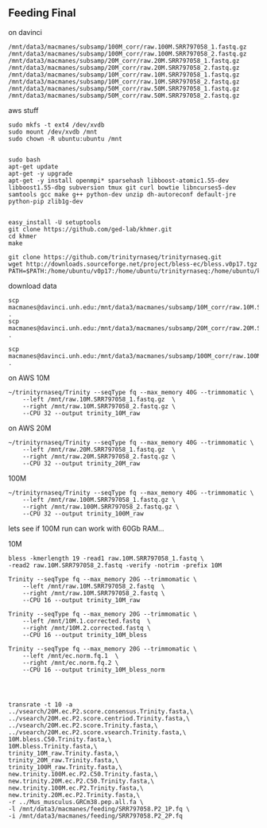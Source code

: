 Feeding Final
--

on davinci

    /mnt/data3/macmanes/subsamp/100M_corr/raw.100M.SRR797058_1.fastq.gz
    /mnt/data3/macmanes/subsamp/100M_corr/raw.100M.SRR797058_2.fastq.gz
    /mnt/data3/macmanes/subsamp/20M_corr/raw.20M.SRR797058_1.fastq.gz
    /mnt/data3/macmanes/subsamp/20M_corr/raw.20M.SRR797058_2.fastq.gz
    /mnt/data3/macmanes/subsamp/10M_corr/raw.10M.SRR797058_1.fastq.gz
    /mnt/data3/macmanes/subsamp/10M_corr/raw.10M.SRR797058_2.fastq.gz
    /mnt/data3/macmanes/subsamp/50M_corr/raw.50M.SRR797058_1.fastq.gz
    /mnt/data3/macmanes/subsamp/50M_corr/raw.50M.SRR797058_2.fastq.gz
    


aws stuff

	sudo mkfs -t ext4 /dev/xvdb
	sudo mount /dev/xvdb /mnt
	sudo chown -R ubuntu:ubuntu /mnt
	

	sudo bash
	apt-get update
	apt-get -y upgrade
	apt-get -y install openmpi* sparsehash libboost-atomic1.55-dev libboost1.55-dbg subversion tmux git curl bowtie libncurses5-dev samtools gcc make g++ python-dev unzip dh-autoreconf default-jre python-pip zlib1g-dev
	
	
	easy_install -U setuptools
	git clone https://github.com/ged-lab/khmer.git
	cd khmer 
	make
	
	git clone https://github.com/trinityrnaseq/trinityrnaseq.git
	wget http://downloads.sourceforge.net/project/bless-ec/bless.v0p17.tgz
	PATH=$PATH:/home/ubuntu/v0p17:/home/ubuntu/trinityrnaseq:/home/ubuntu/khmer/scripts

download data

	scp macmanes@davinci.unh.edu:/mnt/data3/macmanes/subsamp/10M_corr/raw.10M.SRR797058_*.fastq.gz .
	scp macmanes@davinci.unh.edu:/mnt/data3/macmanes/subsamp/20M_corr/raw.20M.SRR797058_*.fastq.gz .

	scp macmanes@davinci.unh.edu:/mnt/data3/macmanes/subsamp/100M_corr/raw.100M.SRR797058_*.fastq.gz .


on AWS 10M

    ~/trinityrnaseq/Trinity --seqType fq --max_memory 40G --trimmomatic \
        --left /mnt/raw.10M.SRR797058_1.fastq.gz  \
        --right /mnt/raw.10M.SRR797058_2.fastq.gz \
        --CPU 32 --output trinity_10M_raw

on AWS 20M

    ~/trinityrnaseq/Trinity --seqType fq --max_memory 40G --trimmomatic \
        --left /mnt/raw.20M.SRR797058_1.fastq.gz  \
        --right /mnt/raw.20M.SRR797058_2.fastq.gz \
        --CPU 32 --output trinity_20M_raw

        
100M

    ~/trinityrnaseq/Trinity --seqType fq --max_memory 40G --trimmomatic \
        --left /mnt/raw.100M.SRR797058_1.fastq.gz \
        --right /mnt/raw.100M.SRR797058_2.fastq.gz \
        --CPU 32 --output trinity_100M_raw


lets see if 100M run can work with 60Gb RAM...

10M

	bless -kmerlength 19 -read1 raw.10M.SRR797058_1.fastq \
	-read2 raw.10M.SRR797058_2.fastq -verify -notrim -prefix 10M
	
    Trinity --seqType fq --max_memory 20G --trimmomatic \
        --left /mnt/raw.10M.SRR797058_2.fastq  \
        --right /mnt/raw.10M.SRR797058_2.fastq \
        --CPU 16 --output trinity_10M_raw

    Trinity --seqType fq --max_memory 20G --trimmomatic \
        --left /mnt/10M.1.corrected.fastq  \
        --right /mnt/10M.2.corrected.fastq \
        --CPU 16 --output trinity_10M_bless

    Trinity --seqType fq --max_memory 20G --trimmomatic \
        --left /mnt/ec.norm.fq.1  \
        --right /mnt/ec.norm.fq.2 \
        --CPU 16 --output trinity_10M_bless_norm




    transrate -t 10 -a ../vsearch/20M.ec.P2.score.consensus.Trinity.fasta,\
    ../vsearch/20M.ec.P2.score.centriod.Trinity.fasta,\
    ../vsearch/20M.ec.P2.score.Trinity.fasta,\
    ../vsearch/20M.ec.P2.score.vsearch.Trinity.fasta,\
    10M.bless.C50.Trinity.fasta,\
    10M.bless.Trinity.fasta,\
    trinity_10M_raw.Trinity.fasta,\
    trinity_20M_raw.Trinity.fasta,\
    trinity_100M_raw.Trinity.fasta,\
    new.trinity.100M.ec.P2.C50.Trinity.fasta,\
    new.trinity.20M.ec.P2.C50.Trinity.fasta,\
    new.trinity.100M.ec.P2.Trinity.fasta,\
    new.trinity.20M.ec.P2.Trinity.fasta,\
    -r ../Mus_musculus.GRCm38.pep.all.fa \
    -l /mnt/data3/macmanes/feeding/SRR797058.P2_1P.fq \
    -i /mnt/data3/macmanes/feeding/SRR797058.P2_2P.fq











